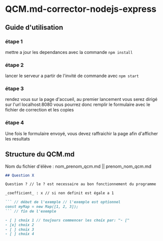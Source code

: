 # QCM.md-corrector-nodejs-express

## Guide d'utilisation

### étape 1

mettre a jour les dependances avec la commande `npm install`

### étape 2

lancer le serveur a partir de l'invité de commande avec `npm start`

### étape 3

rendez vous sur la page d'accueil, au premier lancement vous serez dirigé sur l'url localhost:8080
vous pourrez donc remplir le formulaire avec le fichier de correction et les copies

### étape 4

Une fois le formulaire envoyé, vous devez raffraichir la page afin d'afficher les resultats

## Structure du QCM.md

Nom du fichier d'élève : nom_prenom_qcm.md || prenom_nom_qcm.md
```md
## Question X

Question ? // le ? est necessaire au bon fonctionnement du programme

_coefficient_ : x // si non definit est égale a 1

``` // début de l'exemple // l'exemple est optionnel
const myMap = new Map([1, 2, 3]);
``` // fin de l'exemple

- [ ] choix 1 // toujours commencer les choix par: "- ["
- [x] choix 2
- [ ] choix 3
- [ ] choix 4
```
